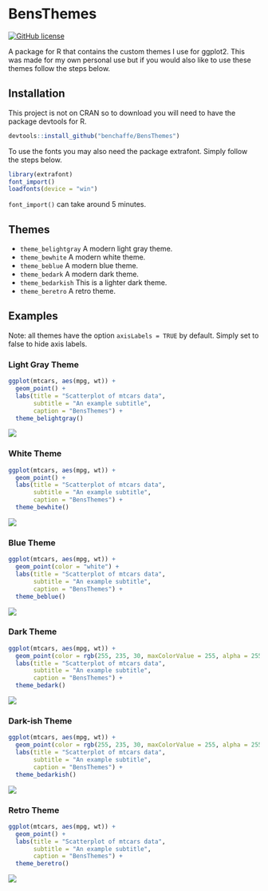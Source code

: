 
# BensThemes

[![GitHub
license](https://img.shields.io/github/license/Naereen/StrapDown.js.svg)](https://github.com/Naereen/StrapDown.js/blob/master/LICENSE)

A package for R that contains the custom themes I use for ggplot2. This
was made for my own personal use but if you would also like to use these
themes follow the steps below.

## Installation

This project is not on CRAN so to download you will need to have the
package devtools for R.

``` r
devtools::install_github("benchaffe/BensThemes")
```

To use the fonts you may also need the package extrafont. Simply follow
the steps below.

``` r
library(extrafont)
font_import()
loadfonts(device = "win")
```

`font_import()` can take around 5 minutes.

## Themes

-   `theme_belightgray` A modern light gray theme.
-   `theme_bewhite` A modern white theme.
-   `theme_beblue` A modern blue theme.
-   `theme_bedark` A modern dark theme.
-   `theme_bedarkish` This is a lighter dark theme.
-   `theme_beretro` A retro theme.

## Examples

Note: all themes have the option `axisLabels = TRUE` by default. Simply
set to false to hide axis labels.

### Light Gray Theme

``` r
ggplot(mtcars, aes(mpg, wt)) +
  geom_point() +
  labs(title = "Scatterplot of mtcars data", 
       subtitle = "An example subtitle", 
       caption = "BensThemes") +
  theme_belightgray()
```

![](README_files/figure-gfm/lg-1.png)<!-- -->

### White Theme

``` r
ggplot(mtcars, aes(mpg, wt)) +
  geom_point() +
  labs(title = "Scatterplot of mtcars data", 
       subtitle = "An example subtitle", 
       caption = "BensThemes") +
  theme_bewhite()
```

![](README_files/figure-gfm/w-1.png)<!-- -->

### Blue Theme

``` r
ggplot(mtcars, aes(mpg, wt)) +
  geom_point(color = "white") +
  labs(title = "Scatterplot of mtcars data", 
       subtitle = "An example subtitle", 
       caption = "BensThemes") +
  theme_beblue()
```

![](README_files/figure-gfm/b-1.png)<!-- -->

### Dark Theme

``` r
ggplot(mtcars, aes(mpg, wt)) +
  geom_point(color = rgb(255, 235, 30, maxColorValue = 255, alpha = 255)) +
  labs(title = "Scatterplot of mtcars data",
       subtitle = "An example subtitle",
       caption = "BensThemes") +
  theme_bedark()
```

![](README_files/figure-gfm/d-1.png)<!-- -->

### Dark-ish Theme

``` r
ggplot(mtcars, aes(mpg, wt)) +
  geom_point(color = rgb(255, 235, 30, maxColorValue = 255, alpha = 255)) +
  labs(title = "Scatterplot of mtcars data",
       subtitle = "An example subtitle",
       caption = "BensThemes") +
  theme_bedarkish()
```

![](README_files/figure-gfm/di-1.png)<!-- -->

### Retro Theme

``` r
ggplot(mtcars, aes(mpg, wt)) +
  geom_point() +
  labs(title = "Scatterplot of mtcars data",
       subtitle = "An example subtitle",
       caption = "BensThemes") +
  theme_beretro()
```

![](README_files/figure-gfm/ret-1.png)<!-- -->
